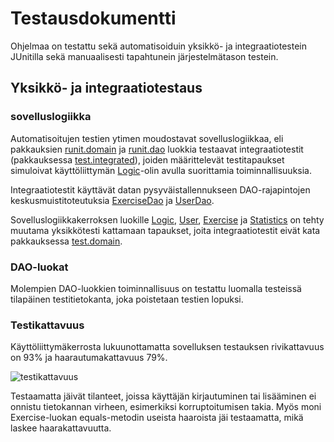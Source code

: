 # Testausdokumentti

Ohjelmaa on testattu sekä automatisoiduin yksikkö- ja integraatiotestein JUnitilla sekä manuaalisesti tapahtunein järjestelmätason testein.

## Yksikkö- ja integraatiotestaus

### sovelluslogiikka

Automatisoitujen testien ytimen moudostavat sovelluslogiikkaa, eli pakkauksien [runit.domain](https://github.com/hajame/otm-harjoitustyo/tree/master/runIT/src/main/java/runit/domain) ja [runit.dao](https://github.com/hajame/otm-harjoitustyo/tree/master/runIT/src/main/java/runit/dao) luokkia testaavat integraatiotestit (pakkauksessa [test.integrated](https://github.com/hajame/otm-harjoitustyo/tree/master/runIT/src/test/java/test/integrated)), joiden määrittelevät testitapaukset simuloivat käyttöliittymän [Logic](https://github.com/hajame/otm-harjoitustyo/blob/master/runIT/src/main/java/runit/domain/Logic.java)-olin avulla suorittamia toiminnallisuuksia.

Integraatiotestit käyttävät datan pysyväistallennukseen DAO-rajapintojen keskusmuistitoteutuksia [ExerciseDao](https://github.com/hajame/otm-harjoitustyo/blob/master/runIT/src/main/java/runit/dao/ExerciseDao.java) ja [UserDao](https://github.com/hajame/otm-harjoitustyo/blob/master/runIT/src/main/java/runit/dao/UserDao.java).

Sovelluslogiikkakerroksen luokille [Logic](https://github.com/hajame/otm-harjoitustyo/blob/master/runIT/src/main/java/runit/domain/Logic.java), [User](https://github.com/hajame/otm-harjoitustyo/blob/master/runIT/src/main/java/runit/domain/User.java), [Exercise](https://github.com/hajame/otm-harjoitustyo/blob/master/runIT/src/main/java/runit/domain/Exercise.java) ja [Statistics](https://github.com/hajame/otm-harjoitustyo/blob/master/runIT/src/main/java/runit/domain/Statistics.java) on tehty muutama yksikkötesti kattamaan tapaukset, joita integraatiotestit eivät kata pakkauksessa [test.domain](https://github.com/hajame/otm-harjoitustyo/tree/master/runIT/src/test/java/test/domain).

### DAO-luokat

Molempien DAO-luokkien toiminnallisuus on testattu luomalla testeissä tilapäinen testitietokanta, joka poistetaan testien lopuksi.

### Testikattavuus

Käyttöliittymäkerrosta lukuunottamatta sovelluksen testauksen rivikattavuus on 93% ja haarautumakattavuus 79%.

![testikattavuus](https://github.com/hajame/otm-harjoitustyo/blob/master/dokumentaatio/kuvat/TestikattavuusRunIT.png)

Testaamatta jäivät tilanteet, joissa käyttäjän kirjautuminen tai lisääminen ei onnistu tietokannan virheen, esimerkiksi korruptoitumisen takia. Myös moni Exercise-luokan equals-metodin useista haaroista jäi testaamatta, mikä laskee haarakattavuutta.


